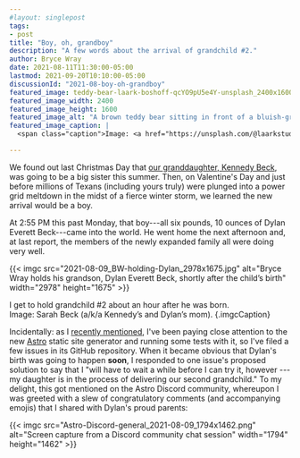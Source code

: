 ```yaml
---
#layout: singlepost
tags:
- post
title: "Boy, oh, grandboy"
description: "A few words about the arrival of grandchild #2."
author: Bryce Wray
date: 2021-08-11T11:30:00-05:00
lastmod: 2021-09-20T10:10:00-05:00
discussionId: "2021-08-boy-oh-grandboy"
featured_image: teddy-bear-laark-boshoff-qcYO9pU5e4Y-unsplash_2400x1600.jpg
featured_image_width: 2400
featured_image_height: 1600
featured_image_alt: "A brown teddy bear sitting in front of a bluish-green background"
featured_image_caption: |
  <span class="caption">Image: <a href="https://unsplash.com/@laarkstudio?utm_source=unsplash&utm_medium=referral&utm_content=creditCopyText">Laårk Boshoff</a>; <a href="https://unsplash.com/s/photos/teddy-bear?utm_source=unsplash&utm_medium=referral&utm_content=creditCopyText">Unsplash</a></span>

---
```


We found out last Christmas Day that [our granddaughter, Kennedy Beck](/posts/2020/03/welcome-sweet-little-early-bird/), was going to be a big sister this summer. Then, on Valentine's Day and just before millions of Texans (including yours truly) were plunged into a power grid meltdown in the midst of a fierce winter storm, we learned the new arrival would be a boy.

At 2:55 PM this past Monday, that boy---all six pounds, 10 ounces of Dylan Everett Beck---came into the world. He went home the next afternoon and, at last report, the members of the newly expanded family all were doing very well.

{{< imgc src="2021-08-09_BW-holding-Dylan_2978x1675.jpg" alt="Bryce Wray holds his grandson, Dylan Everett Beck, shortly after the child’s birth" width="2978" height="1675" >}}

I get to hold grandchild #2 about an hour after he was born.<br />
Image: Sarah Beck (a/k/a Kennedy’s and Dylan’s mom).
{.imgcCaption}

Incidentally: as I [recently mentioned](/posts/2021/08/gems-in-rough-08/), I've been paying close attention to the new [Astro](https://astro.build) static site generator and running some tests with it, so I've filed a few issues in its GitHub repository. When it became obvious that Dylan's birth was going to happen **soon**, I responded to one issue's proposed solution to say that I "will have to wait a while before I can try it, however --- my daughter is in the process of delivering our second grandchild." To my delight, this got mentioned on the Astro Discord community, whereupon I was greeted with a slew of congratulatory comments (and accompanying emojis) that I shared with Dylan's proud parents:

{{< imgc src="Astro-Discord-general_2021-08-09_1794x1462.png" alt="Screen capture from a Discord community chat session" width="1794" height="1462" >}}
